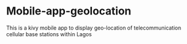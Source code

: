 # Mobile-app-geolocation
This is a kivy mobile app to display geo-location of telecommunication  cellular base stations within Lagos 
